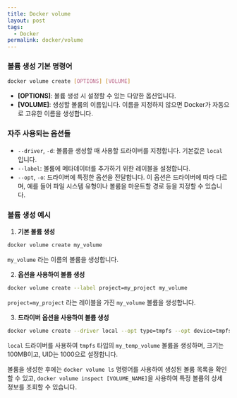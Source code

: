 ```yaml
---
title: Docker volume
layout: post
tags:
  - Docker
permalink: docker/volume
---
```


### 볼륨 생성 기본 명령어
```bash
docker volume create [OPTIONS] [VOLUME]
```

- **[OPTIONS]**: 볼륨 생성 시 설정할 수 있는 다양한 옵션입니다.
- **[VOLUME]**: 생성할 볼륨의 이름입니다. 이름을 지정하지 않으면 Docker가 자동으로 고유한 이름을 생성합니다.

### 자주 사용되는 옵션들

- `--driver`, `-d`: 볼륨을 생성할 때 사용할 드라이버를 지정합니다. 기본값은 `local` 입니다.
- `--label`: 볼륨에 메타데이터를 추가하기 위한 레이블을 설정합니다.
- `--opt`, `-o`: 드라이버에 특정한 옵션을 전달합니다. 이 옵션은 드라이버에 따라 다르며, 예를 들어 파일 시스템 유형이나 볼륨을 마운트할 경로 등을 지정할 수 있습니다.

### 볼륨 생성 예시

1. **기본 볼륨 생성**
```zsh
docker volume create my_volume
```
`my_volume` 라는 이름의 볼륨을 생성합니다.
    
2. **옵션을 사용하여 볼륨 생성**
```zsh
docker volume create --label project=my_project my_volume
```    
`project=my_project`  라는 레이블을 가진 `my_volume` 볼륨을 생성합니다.
    
3. **드라이버 옵션을 사용하여 볼륨 생성**
```zsh
docker volume create --driver local --opt type=tmpfs --opt device=tmpfs --opt o=size=100m,uid=1000 my_temp_volume
```
`local` 드라이버를 사용하여 `tmpfs` 타입의 `my_temp_volume` 볼륨을 생성하며, 크기는 100MB이고, UID는 1000으로 설정합니다.
    

볼륨을 생성한 후에는 `docker volume ls` 명령어를 사용하여 생성된 볼륨 목록을 확인할 수 있고, `docker volume inspect [VOLUME_NAME]`을 사용하여 특정 볼륨의 상세 정보를 조회할 수 있습니다.